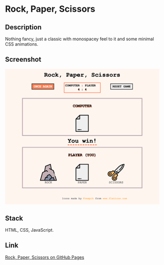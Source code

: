 # Rock, Paper, Scissors

## Description

Nothing fancy, just a classic with monospacey feel to it and some minimal CSS animations.

## Screenshot

![player wins the current round by choosing scissors against paper, score 4:4](images/rock-paper-scissors-screenshot.png)

## Stack

HTML, CSS, JavaScript.

## Link

[Rock, Paper, Scissors on GitHub Pages](https://olhanotolga.github.io/js-games/rock-paper-scissors)
